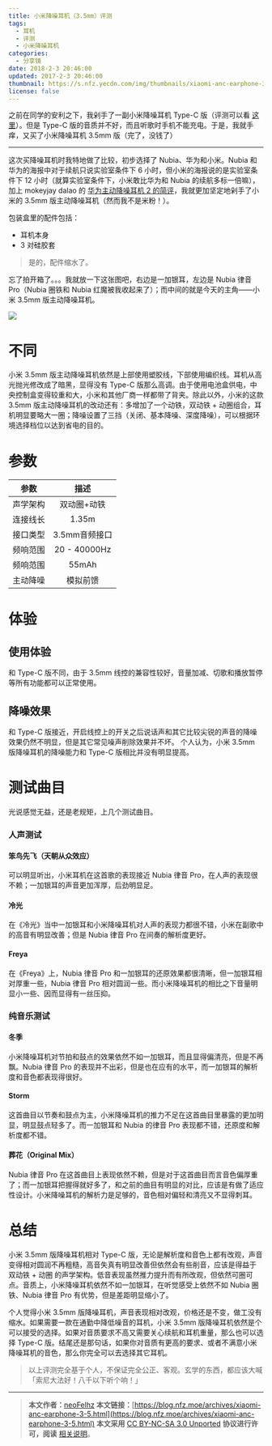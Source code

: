 ```yaml
---
title: 小米降噪耳机（3.5mm）评测
tags:
  - 耳机
  - 评测
  - 小米降噪耳机
categories:
  - 分享镜
date: 2018-2-3 20:46:00
updated: 2017-2-3 20:46:00
thumbnail: https://s.nfz.yecdn.com/img/thumbnails/xiaomi-anc-earphone-3-5.jpg!blogth
license: false
---
```


<script src="https://cdn.jsdelivr.net/npm/aplayer@1.6.0/dist/APlayer.min.js"></script>
<script src="https://cdn.jsdelivr.net/npm/meting@1.0.1/dist/Meting.min.js"></script>

之前在同学的安利之下，我剁手了一副小米降噪耳机 Type-C 版（评测可以看 [这里](https://blog.nfz.moe/archives/xiaomi-anc-earphone.html)）。但是 Type-C 版的音质并不好，而且听歌时手机不能充电。于是，我就手痒，又买了小米降噪耳机 3.5mm 版（完了，没钱了）

<!-- more -->

-----

这次买降噪耳机时我特地做了比较，初步选择了 Nubia、华为和小米。Nubia 和华为的海报中对于续航只说实验室条件下 6 小时，但小米的海报说的是实验室条件下 12 小时（就算实验室条件下，小米敢比华为和 Nubia 的续航多标一倍嘛），加上 mokeyjay dalao 的 [华为主动降噪耳机 2 的简评](https://www.mokeyjay.com/archives/2017)，我就更加坚定地剁手了小米的 3.5mm 版主动降噪耳机（然而我不是米粉！）。

包装盒里的配件包括：

- 耳机本身
- 3 对硅胶套

> 是的，配件缩水了。

忘了拍开箱了。。。我就放一下这张图吧，右边是一加银耳，左边是 Nubia 律音 Pro（Nubia 圈铁和 Nubia 红魔被我收起来了）；而中间的就是今天的主角——小米 3.5mm 版主动降噪耳机。

![](https://i.loli.net/2018/02/03/5a75bfc0cd413.jpg)

# 不同

小米 3.5mm 版主动降噪耳机依然是上部使用塑胶线，下部使用编织线。耳机从高光抛光修改成了暗黑，显得没有 Type-C 版那么高调。由于使用电池盒供电，中央控制盒变得较重和大，小米和其他厂商一样都带了背夹。除此以外，小米的这款 3.5mm 版主动降噪耳机的改动还有：多增加了一个动铁，双动铁 + 动圈组合，耳机明显要略大一圈；降噪设置了三挡（关闭、基本降噪、深度降噪），可以根据环境选择档位以达到省电的目的。

# 参数

|参数|描述|
|:-----:|:------:|
|声学架构|双动圈+动铁|
|连接线长|1.35m|
|接口类型|3.5mm音频接口|
|频响范围|20 - 40000Hz|
|频响范围|55mAh|
|主动降噪|模拟前馈|


# 体验

## 使用体验

和 Type-C 版不同，由于 3.5mm 线控的兼容性较好，音量加减、切歌和播放暂停等所有功能都可以正常使用。

## 降噪效果

和 Type-C 版接近，开启线控上的开关之后说话声和其它比较尖锐的声音的降噪效果仍然不明显，但是其它常见噪声削除效果并不坏。
个人认为，小米 3.5mm 版降噪耳机的降噪能力和 Type-C 版相比并没有明显提高。

# 测试曲目

光说感觉无益，还是老规矩，上几个测试曲目。

### 人声测试

#### 笨鸟先飞（天朝从众效应）

<div class="aplayer" data-id="531757237" data-server="netease" data-type="song" data-autoplay="false"></div>

可以明显听出，小米耳机在这首歌的表现接近 Nubia 律音 Pro，在人声的表现很不赖；一加银耳的声音更加浑厚，后劲明显足。

#### 冷光

<div class="aplayer" data-id="524747522" data-server="netease" data-type="song" data-autoplay="false"></div>

在《冷光》当中一加银耳和小米降噪耳机对人声的表现力都很不错，小米在副歌中的高音有明显改善；但是 Nubia 律音 Pro 在间奏的解析度更好。

#### Freya

<div class="aplayer" data-id="473740719" data-server="netease" data-type="song" data-autoplay="false"></div>

在《Freya》上，Nubia 律音 Pro 和一加银耳的还原效果都很清晰，但一加银耳相对厚重一些，Nubia 律音 Pro 相对圆润一些。而小米降噪耳机的相比之下音量明显小一些、因而显得有一丝压抑。

### 纯音乐测试

#### 冬季

<div class="aplayer" data-id="448365344" data-server="netease" data-type="song" data-autoplay="false"></div>

小米降噪耳机对节拍和鼓点的效果依然不如一加银耳，而且显得偏清亮，但是不再飘。Nubia 律音 Pro 的表现并不出彩，但是也在应有的水平，而一加银耳的解析度和音色都表现得很好。

#### Storm

<div class="aplayer" data-id="4010896" data-server="netease" data-type="song" data-autoplay="false"></div>

这首曲目以节奏和鼓点为主，小米降噪耳机的推力不足在这首曲目里暴露的更加明显，明显鼓点轻多了。而一加银耳和 Nubia 的律音 Pro 表现都不错，还原度和解析度都不错。

#### 葬花（Original Mix）

<div class="aplayer" data-id="503426999" data-server="netease" data-type="song" data-autoplay="false"></div>

Nubia 律音 Pro 在这首曲目上表现依然不赖，但是对于这首曲目而言音色偏厚重了；而一加银耳把握得就好多了，和之前的曲目有明显的对比，应该是有做了适应性设计。小米降噪耳机的解析力是足够的，音色相对偏轻和清亮又不显得刺耳。

# 总结

小米 3.5mm 版降噪耳机相对 Type-C 版，无论是解析度和音色上都有改观，声音变得相对圆润不再粗糙，高音失真有明显改善但依然会有些削音，应该是得益于 双动铁 + 动圈 的声学架构。低音表现虽然推力提升而有所改观，但依然可圈可点。音质上，小米降噪耳机依然不如一加银耳，在听觉感受上依然不如 Nubia 圈铁、Nubia 律音 Pro 有优势，但是差距明显缩小了。

个人觉得小米 3.5mm 版降噪耳机，声音表现相对改观，价格还是不变，做工没有缩水。如果需要一款在通勤中降低噪音的耳机，小米 3.5mm 版降噪耳机依然是个可以接受的选择。如果对音质要求不高又需要关心续航和耳机重量，那么也可以选择 Type-C 版。结尾还是那句话，如果你对音质有更高的要求、或者不满意小米降噪耳机的音色，那么你完全可以去选择其它耳机。

> 以上评测完全基于个人，不保证完全公正、客观。玄学的东西，都应该大喊「索尼大法好！八千以下听个响！」

-----

> **本文作者：**[neoFelhz](https://nfz.moe)
> **本文链接：**[https://blog.nfz.moe/archives/xiaomi-anc-earphone-3-5.html](https://blog.nfz.moe/archives/xiaomi-anc-earphone-3-5.html)
> **本文采用** [CC BY-NC-SA 3.0 Unported](https://creativecommons.org/licenses/by-nc-sa/3.0/deed.zh) **协议进行许可，阅读** [相关说明](http://localhost:4000/creativecommons.html)。
